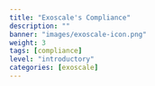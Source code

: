 ```yaml
---
title: "Exoscale's Compliance"
description: ""
banner: "images/exoscale-icon.png"
weight: 3
tags: [compliance]
level: "introductory"
categories: [exoscale]
---
```

